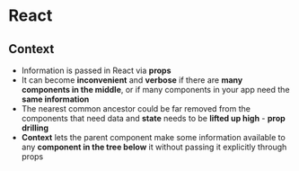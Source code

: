 # **React**

## **Context**

* Information is passed in React via **props**
* It can become **inconvenient** and **verbose** if there are **many components in the middle**, or if many components in your app need the **same information**
* The nearest common ancestor could be far removed from the components that need data and **state** needs to be **lifted up high** - **prop drilling**
* **Context** lets the parent component make some information available to any **component in the tree below** it without passing it explicitly through props